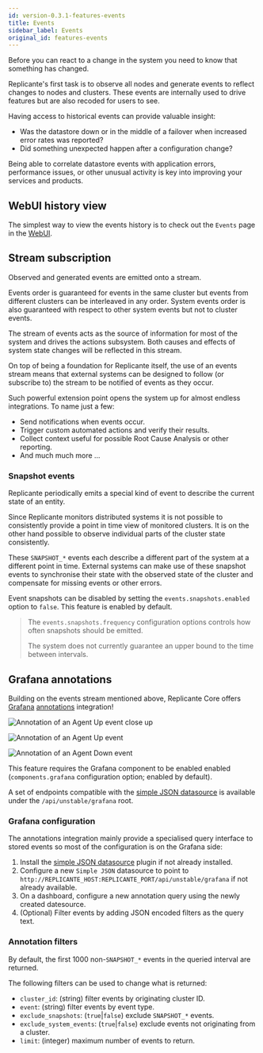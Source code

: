 ```yaml
---
id: version-0.3.1-features-events
title: Events
sidebar_label: Events
original_id: features-events
---
```


Before you can react to a change in the system you need to know that something has changed.

Replicante's first task is to observe all nodes and generate events to reflect changes to nodes and clusters.
These events are internally used to drive features but are also recoded for users to see.

Having access to historical events can provide valuable insight:

 * Was the datastore down or in the middle of a failover when increased error rates was reported?
 * Did something unexpected happen after a configuration change?

Being able to correlate datastore events with application errors, performance issues,
or other unusual activity is key into improving your services and products.


## WebUI history view
The simplest way to view the events history is to check out the `Events` page in the [WebUI](features-webui.md).


## Stream subscription
Observed and generated events are emitted onto a stream.

Events order is guaranteed for events in the same cluster but events from different clusters
can be interleaved in any order.
System events order is also guaranteed with respect to other system events but not to cluster events.

The stream of events acts as the source of information for most of the system and drives the actions subsystem.
Both causes and effects of system state changes will be reflected in this stream.

On top of being a foundation for Replicante itself, the use of an events stream means that
external systems can be designed to follow (or subscribe to) the stream to be notified
of events as they occur.

Such powerful extension point opens the system up for almost endless integrations.
To name just a few:

  * Send notifications when events occur.
  * Trigger custom automated actions and verify their results.
  * Collect context useful for possible Root Cause Analysis or other reporting.
  * And much much more ...


### Snapshot events
Replicante periodically emits a special kind of event to describe the current state of an entity.

Since Replicante monitors distributed systems it is not possible to consistently provide a
point in time view of monitored clusters.
It is on the other hand possible to observe individual parts of the cluster state consistently.

These `SNAPSHOT_*` events each describe a different part of the system at a different point in time.
External systems can make use of these snapshot events to synchronise their state with the observed
state of the cluster and compensate for missing events or other errors.

Event snapshots can be disabled by setting the `events.snapshots.enabled` option to `false`.
This feature is enabled by default.

<blockquote class="warning">

The `events.snapshots.frequency` configuration options controls how often snapshots should be emitted.

The system does not currently guarantee an upper bound to the time between intervals.

</blockquote>


## Grafana annotations
Building on the events stream mentioned above, Replicante Core offers [Grafana](https://grafana.com/)
[annotations](http://docs.grafana.org/reference/annotations/) integration!

![Annotation of an Agent Up event close up](assets/grafana-agent-up-zoom.png)

![Annotation of an Agent Up event](assets/grafana-agent-up.png)

![Annotation of an Agent Down event](assets/grafana-agent-down.png)

This feature requires the Grafana component to be enabled enabled
(`components.grafana` configuration option; enabled by default).

A set of endpoints compatible with the
[simple JSON datasource](https://grafana.com/plugins/grafana-simple-json-datasource)
is available under the `/api/unstable/grafana` root.


### Grafana configuration
The annotations integration mainly provide a specialised query interface to stored events
so most of the configuration is on the Grafana side:

  1. Install the [simple JSON datasource](https://grafana.com/plugins/grafana-simple-json-datasource)
     plugin if not already installed.
  2. Configure a new `Simple JSON` datasource to point to
     `http://REPLICANTE_HOST:REPLICANTE_PORT/api/unstable/grafana` if not already available.
  3. On a dashboard, configure a new annotation query using the newly created datesource.
  4. (Optional) Filter events by adding JSON encoded filters as the query text.


### Annotation filters
By default, the first 1000 non-`SNAPSHOT_*` events in the queried interval are returned.

The following filters can be used to change what is returned:

  * `cluster_id`: (string) filter events by originating cluster ID.
  * `event`: (string) filter events by event type.
  * `exclude_snapshots`: (`true`|`false`) exclude `SNAPSHOT_*` events.
  * `exclude_system_events`: (`true`|`false`) exclude events not originating from a cluster.
  * `limit`: (integer) maximum number of events to return.
